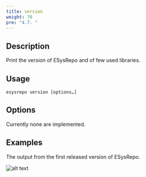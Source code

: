 ```yaml
---
title: version
weight: 70
pre: "4.7. "
---
```


## Description

Print the version of ESysRepo and of few used libraries.

## Usage

```
esysrepo version [options…]
```

## Options

Currently none are implemented.

## Examples

The output from the first released version of ESysRepo.

![alt text](/images/version_example01.png "The text")